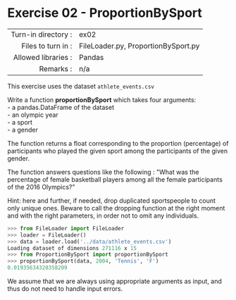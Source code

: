 # Exercise 02 - ProportionBySport

|                         |                    |
| -----------------------:| ------------------ |
|   Turn-in directory :   |  ex02              |
|   Files to turn in :    |  FileLoader.py, ProportionBySport.py |
|   Allowed libraries :   |  Pandas            |
|   Remarks :             |  n/a               |

This exercise uses the dataset `athlete_events.csv`

Write a function __proportionBySport__ which takes four arguments:  
	- a pandas.DataFrame of the dataset  
	- an olympic year  
	- a sport  
	- a gender  

The function returns a float corresponding to the proportion (percentage) of participants who played the given sport among the participants of the given gender.

The function answers questions like the following : "What was the percentage of female basketball players among all the female participants of the 2016 Olympics?"

Hint: here and further, if needed, drop duplicated sportspeople to count only unique ones. Beware to call the dropping function at the right moment and with the right parameters, in order not to omit any individuals.

```python
>>> from FileLoader import FileLoader
>>> loader = FileLoader()
>>> data = loader.load('../data/athlete_events.csv')
Loading dataset of dimensions 271116 x 15
>>> from ProportionBySport import proportionBySport
>>> proportionBySport(data, 2004, 'Tennis', 'F')
0.01935634328358209
```

We assume that we are always using appropriate arguments as input, and thus do not need to handle input errors.
